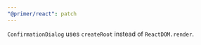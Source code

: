 ```yaml
---
"@primer/react": patch
---
```


`ConfirmationDialog` uses `createRoot` instead of `ReactDOM.render`.
